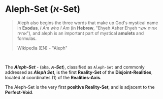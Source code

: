 # Aleph-Set (ﬡ-Set)

> Aleph also begins the three words that make up God's mystical name in **Exodus**, *I Am who I Am* (in **Hebrew**, "Ehyeh Asher Ehyeh אהיה אשר אהיה"), and aleph is an important part of mystical **amulets** and formulas.
> 
> Wikipedia \[EN] - "Aleph"

&nbsp;

The **_Aleph-Set_** - (aka. **_ﬡ-Set_**), classified as `Aleph-Set` and commonly addressed as **_Aleph Set_**, is the first **Reality-Set** of the **Disjoint-Realities**, located at coordinates (1) of the **Realities-Axis**.

The Aleph-Set is the very first **positive Reality-Set**, and is adjacent to the **Perfect-Void**.
